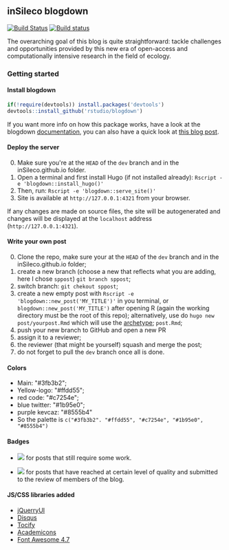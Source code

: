 ## inSileco blogdown

[![Build Status](https://travis-ci.org/inSileco/inSileco.github.io.svg?branch=dev)](https://travis-ci.org/inSileco/inSileco.github.io)
[![Build status](https://ci.appveyor.com/api/projects/status/kxa7ht9m3b1eke22?svg=true)](https://ci.appveyor.com/project/KevCaz/insileco-github-io)


The overarching goal of this blog is quite straightforward: tackle challenges
and opportunities provided by this new era of open-access and computationally
intensive research in the field of ecology.



### Getting started

#### Install blogdown

```r
if(!require(devtools)) install.packages('devtools')
devtools::install_github('rstudio/blogdown')
```

If you want more info on how this package works, have a look at the blogdown [documentation](https://bookdown.org/yihui/blogdown/), you can also have
a quick look at [this blog post](https://blog.rstudio.com/2017/09/11/announcing-blogdown/).

#### Deploy the server

0. Make sure you're at the `HEAD` of the `dev` branch and in the inSileco.github.io folder.
1. Open a terminal and first install Hugo (if not installed already): `Rscript -e 'blogdown::install_hugo()'`
2. Then, run: `Rscript -e 'blogdown::serve_site()'`
3. Site is available at `http://127.0.0.1:4321` from your browser.

If any changes are made on source files, the site will be autogenerated and changes will be displayed at the `localhost` address (`http://127.0.0.1:4321`).


#### Write your own post

0. Clone the repo, make sure your at the `HEAD` of the `dev` branch and in the inSileco.github.io folder;
1. create a new branch (choose a new that reflects what you are adding, here I chose `sppost`) `git branch sppost`;
2. switch branch: `git chekout sppost`;
3. create a new empty post with `Rscript -e 'blogdown::new_post('MY_TITLE')'` in
you terminal, or `blogdown::new_post('MY_TITLE')` after opening R (again the
working directory must be the root of this repo); alternatively, use do `hugo new post/yourpost.Rmd`
which will use the [archetype](https://gohugo.io/content-management/archetypes/);
`post.Rmd`;
4. push your new branch to GitHub and open a new PR
5. assign it to a reviewer;
6. the reviewer (that might be yourself) squash and merge the post;
7. do not forget to pull the `dev` branch once all is done.



#### Colors

- Main: "#3fb3b2";
- Yellow-logo: "#ffdd55";
- red code: "#c7254e";
- blue twitter: "#1b95e0";
- purple kevcaz: "#8555b4"
- So the palette is `c("#3fb3b2". "#ffdd55", "#c7254e", "#1b95e0", "#8555b4")`


#### Badges

- ![](https://img.shields.io/badge/inSileco-InDevelopment-3fb3b2.svg) for posts that still require some work.

- ![](https://img.shields.io/badge/inSileco-UnderReview-ffdd55.svg) for posts that have reached at certain level of quality and submitted to the review of members of the blog.


#### JS/CSS libraries added

- [jQuerryUI](https://jqueryui.com/)
- [Disqus](https://disqus.com/)
- [Tocify](http://gregfranko.com/jquery.tocify.js/)
- [Academicons](https://jpswalsh.github.io/academicons/)
- [Font Awesome 4.7](https://fontawesome.com/v4.7.0/)
